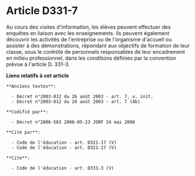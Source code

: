 # Article D331-7

Au cours des visites d'information, les élèves peuvent effectuer des enquêtes en liaison avec les enseignements. Ils peuvent
également découvrir les activités de l'entreprise ou de l'organisme d'accueil ou assister à des démonstrations, répondant aux
objectifs de formation de leur classe, sous le contrôle de personnels responsables de leur encadrement en milieu
professionnel, dans les conditions définies par la convention prévue à l'article D. 331-3.

**Liens relatifs à cet article**

	**Anciens textes**:

	  - Décret n°2003-812 du 26 août 2003 - art. 7, v. init.
	  - Décret n°2003-812 du 26 août 2003 - art. 7 (Ab)

	**Codifié par**:

	  - Décret n°2006-583 2006-05-23 JORF 24 mai 2006

	**Cité par**:

	  - Code de l'éducation - art. D321-17 (V)
	  - Code de l'éducation - art. D321-27 (V)

	**Cite**:

	  - Code de l'éducation - art. D331-3 (V)
